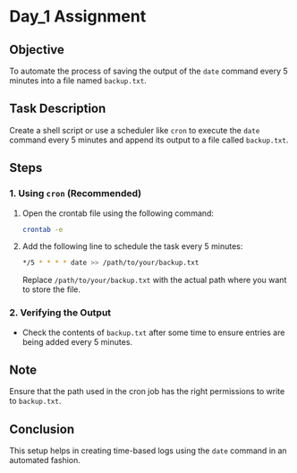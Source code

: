 
# Day_1 Assignment

## Objective
To automate the process of saving the output of the `date` command every 5 minutes into a file named `backup.txt`.

## Task Description
Create a shell script or use a scheduler like `cron` to execute the `date` command every 5 minutes and append its output to a file called `backup.txt`.

## Steps

### 1. Using `cron` (Recommended)
1. Open the crontab file using the following command:
   ```bash
   crontab -e
   ```
2. Add the following line to schedule the task every 5 minutes:
   ```bash
   */5 * * * * date >> /path/to/your/backup.txt
   ```
   Replace `/path/to/your/backup.txt` with the actual path where you want to store the file.

### 2. Verifying the Output
- Check the contents of `backup.txt` after some time to ensure entries are being added every 5 minutes.

## Note
Ensure that the path used in the cron job has the right permissions to write to `backup.txt`.

## Conclusion
This setup helps in creating time-based logs using the `date` command in an automated fashion.

